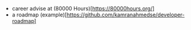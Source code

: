 - career advise at (80000 Hours)[https://80000hours.org/]
- a roadmap (example)[https://github.com/kamranahmedse/developer-roadmap]
